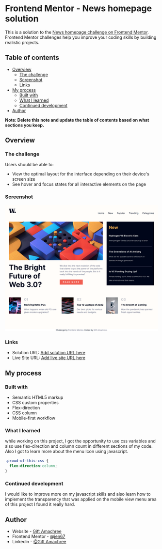 # Frontend Mentor - News homepage solution

This is a solution to the [News homepage challenge on Frontend Mentor](https://www.frontendmentor.io/challenges/news-homepage-H6SWTa1MFl). Frontend Mentor challenges help you improve your coding skills by building realistic projects.

## Table of contents

- [Overview](#overview)
  - [The challenge](#the-challenge)
  - [Screenshot](#screenshot)
  - [Links](#links)
- [My process](#my-process)
  - [Built with](#built-with)
  - [What I learned](#what-i-learned)
  - [Continued development](#continued-development)
- [Author](#author)

**Note: Delete this note and update the table of contents based on what sections you keep.**

## Overview

### The challenge

Users should be able to:

- View the optimal layout for the interface depending on their device's screen size
- See hover and focus states for all interactive elements on the page

### Screenshot

![My desktop view](./design/desktop%20view.png)

### Links

- Solution URL: [Add solution URL here](https://your-solution-url.com)
- Live Site URL: [Add live site URL here](https://your-live-site-url.com)

## My process

### Built with

- Semantic HTML5 markup
- CSS custom properties
- Flex-direction
- CSS column
- Mobile-first workflow

### What I learned

while working on this project, I got the opportunity to use css variables and also use flex-direction and column count in different sections of my code. Also I got to learn more about the menu Icon using javascript.

```css
.proud-of-this-css {
  flex-direction:column;
}
```

### Continued development

I would like to improve more on my javascript skills and also learn how to implement the transparency that was applied on the mobile view menu area of this project I found it really hard.

## Author

- Website - [Gift Amachree](https://www.your-site.com)
- Frontend Mentor - [@jen67](https://www.frontendmentor.io/profile/jen67)
- Linkedin - [@Gift Amachree](https://www.linkedin.com/in/gift-amachree-8a523623b/)
